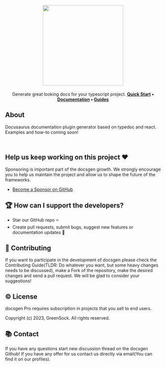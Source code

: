 <h1 align="center">

  <img src="./assets/logo-bg-black.svg" width="260px" />

</h1>

<div align="center">

Generate great looking docs for your typescript project. **[Quick Start](https://docsgen.dev/) • [Documentation](https://docs.docsgen.dev/)
• [Guides](https://docs.docsgen.dev/guides)**

</div>

## About

Docusaurus documentation plugin generator based on typedoc and react. Examples and how-to coming soon!

<br />

<!-- ## Key Features

⚙️ 

🔌 

⚛ 

📬 

🔐 

⚡ 

🔀 

🔮 

🔋 

🎨  -->


## Help us keep working on this project ❤️

Sponsoring is important part of the docsgen growth. We strongly encourage you to help us maintain the project and allow us
to shape the future of the frameworks.

- [Become a Sponsor on GitHub](https://github.com/sponsors/prc5)

## 🏆 How can I support the developers?

- Star our GitHub repo ⭐
- Create pull requests, submit bugs, suggest new features or documentation updates 🔧
<!-- - Read us on [Medium](/)
- Follow us on [Twitter 🐾](/)
- Like our page on [LinkedIn 👍](/) -->

## 🤝 Contributing

If you want to participate in the development of docsgen please check the Contributing Guide(TLDR: Do whatever you want,
but some heavy changes needs to be discussed), make a Fork of the repository, make the desired changes and send a pull
request. We will be glad to consider your suggestions!

## ©️ License

docsgen Pro requires subscription in projects that you sell to end users.

Copyright (c) 2023, GreenSock. All rights reserved.

## 📚 Contact

If you have any questions start new discussion thread on the docsgen Github! If you have any offer for us contact us
directly via email(You can find it on our profiles).
